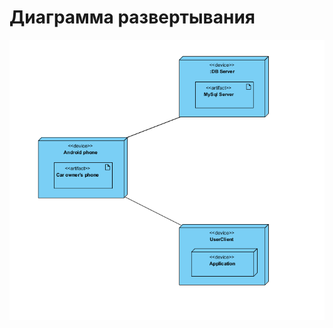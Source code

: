 # Диаграмма развертывания

![Диаграмма развертывания](../../../Images/SystemDesign/DeploymentDiagram.PNG)
